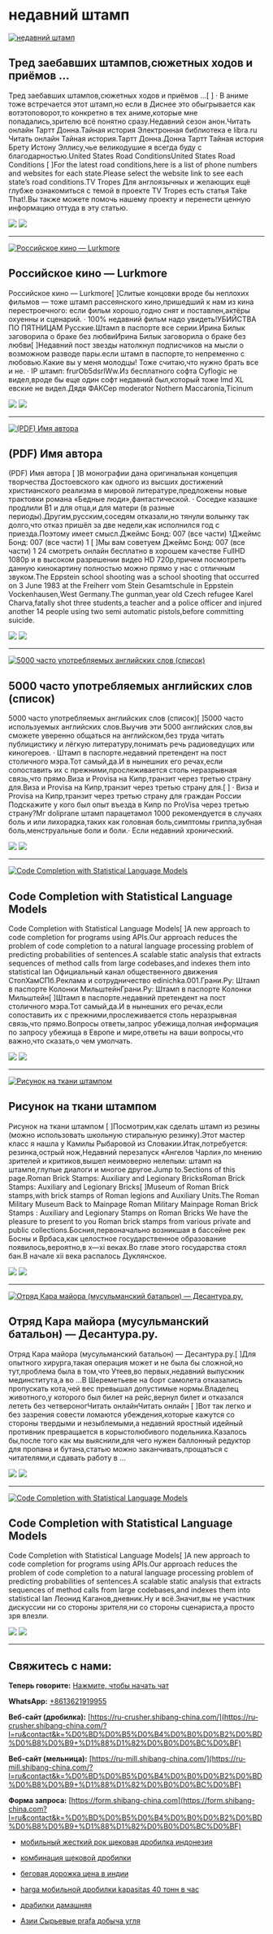 # недавний штамп

<a href="https://swt.shibang-china.com/?l=ru&img&k=%D0%BD%D0%B5%D0%B4%D0%B0%D0%B2%D0%BD%D0%B8%D0%B9+%D1%88%D1%82%D0%B0%D0%BC%D0%BF" target="_blank">![недавний штамп](http://static.shibang-china.com/all-800x300/350.jpg)</a>

## Тред заебавших штампов,сюжетных ходов и приёмов …
Тред заебавших штампов,сюжетных ходов и приёмов …[ ]&nbsp;&#0183;&#32;В аниме тоже встречается этот штамп,но если в Диснее это обыгрывается как вотэтоповорот,то конкретно в тех аниме,которые мне попадались,зрителю всё понятно сразу.Недавний сезон анон.Читать онлайн Тартт Донна.Тайная история Электронная библиотека e libra.ru Читать онлайн Тайная история.Тартт Донна.Донна Тартт Тайная история Брету Истону Эллису,чье великодушие я всегда буду с благодарностью.United States Road ConditionsUnited States Road Conditions [ ]For the latest road conditions,here is a list of phone numbers and websites for each state.Please select the website link to see each state’s road conditions.TV Tropes Для англоязычных и желающих ещё глубже ознакомиться с темой в проекте TV Tropes есть статья Take That!.Вы также можете помочь нашему проекту и перенести ценную информацию оттуда в эту статью.


<a href="https://whatsapp.shibangsoft.com/WhatsApp.php" target="_blank" title="WhatsApp">![](http://static.shibang-china.com/icon/whatsapp.png)</a> <a href="https://swt.shibang-china.com/?l=ru&icon&k=%D0%BD%D0%B5%D0%B4%D0%B0%D0%B2%D0%BD%D0%B8%D0%B9+%D1%88%D1%82%D0%B0%D0%BC%D0%BF" target="_blank">![](http://static.shibang-china.com/icon/chat-ru.png)</a>

---

<a href="https://swt.shibang-china.com/?l=ru&img&k=%D0%BD%D0%B5%D0%B4%D0%B0%D0%B2%D0%BD%D0%B8%D0%B9+%D1%88%D1%82%D0%B0%D0%BC%D0%BF" target="_blank">![Российское кино — Lurkmore](http://static.shibang-china.com/all-800x300/170.jpg)</a>

## Российское кино — Lurkmore
Российское кино — Lurkmore[ ]Слитые концовки вроде бы неплохих фильмов — тоже штамп рассеянского кино,пришедший к нам из кина перестроечного: если фильм хорошо,годно снят и поставлен,актёры охуенны и сценарий.&nbsp;&#0183;&#32;100% недавний фильм надо увидеть!УБИЙСТВА ПО ПЯТНИЦАМ Русские.Штамп в паспорте все серии.Ирина Билык заговорила о браке без любвиИрина Билык заговорила о браке без любви[ ]Недавний пост звезды натолкнул подписчиков на мысли о возможном разводе пары.если штамп в паспорте,то непременно с любовью.Какие вы у меня молодцы! Тоже считаю,что нужно брать все и не.&nbsp;&#0183;&#32;IP штамп: frurOb5dsrlWw.Из бесплатного софта Cyflogic не видел,вроде бы еще один софт недавний был,который тоже lmd XL евские не видел.Дядя ФАКСер moderator Nothern Maccaronia,Ticinum


<a href="https://whatsapp.shibangsoft.com/WhatsApp.php" target="_blank" title="WhatsApp">![](http://static.shibang-china.com/icon/whatsapp.png)</a> <a href="https://swt.shibang-china.com/?l=ru&icon&k=%D0%BD%D0%B5%D0%B4%D0%B0%D0%B2%D0%BD%D0%B8%D0%B9+%D1%88%D1%82%D0%B0%D0%BC%D0%BF" target="_blank">![](http://static.shibang-china.com/icon/chat-ru.png)</a>

---

<a href="https://swt.shibang-china.com/?l=ru&img&k=%D0%BD%D0%B5%D0%B4%D0%B0%D0%B2%D0%BD%D0%B8%D0%B9+%D1%88%D1%82%D0%B0%D0%BC%D0%BF" target="_blank">![(PDF) Имя автора](http://static.shibang-china.com/all-800x300/476.jpg)</a>

## (PDF) Имя автора
(PDF) Имя автора [ ]В монографии дана оригинальная концепция творчества Достоевского как одного из высших достижений христианского реализма в мировой литературе,предложены новые трактовки романа &#171;Бедные люди&#187;,фантастической.&nbsp;&#0183;&#32;Соседке казашке продлили В1 и для отца,и для матери (в разные периоды).Другим,русским,соседям отказали,но тянули волынку так долго,что отказ пришёл за две недели,как исполнился год с приезда.Поэтому имеет смысл.Джеймс Бонд: 007 (все части) 1Джеймс Бонд: 007 (все части) 1 [ ]Мы вам советуем Джеймс Бонд: 007 (все части) 1 24 смотреть онлайн бесплатно в хорошем качестве FullHD 1080p и в высоком разрешении видео HD 720p,причем посмотреть данную кинокартину полностью можно прямо у нас с отличным звуком.The Eppstein school shooting was a school shooting that occurred on 3 June 1983 at the Freiherr vom Stein Gesamtschule in Eppstein Vockenhausen,West Germany.The gunman,year old Czech refugee Karel Charva,fatally shot three students,a teacher and a police officer and injured another 14 people using two semi automatic pistols,before committing suicide.


<a href="https://whatsapp.shibangsoft.com/WhatsApp.php" target="_blank" title="WhatsApp">![](http://static.shibang-china.com/icon/whatsapp.png)</a> <a href="https://swt.shibang-china.com/?l=ru&icon&k=%D0%BD%D0%B5%D0%B4%D0%B0%D0%B2%D0%BD%D0%B8%D0%B9+%D1%88%D1%82%D0%B0%D0%BC%D0%BF" target="_blank">![](http://static.shibang-china.com/icon/chat-ru.png)</a>

---

<a href="https://swt.shibang-china.com/?l=ru&img&k=%D0%BD%D0%B5%D0%B4%D0%B0%D0%B2%D0%BD%D0%B8%D0%B9+%D1%88%D1%82%D0%B0%D0%BC%D0%BF" target="_blank">![5000 часто употребляемых английских слов (список)](http://static.shibang-china.com/all-800x300/43.jpg)</a>

## 5000 часто употребляемых английских слов (список)
5000 часто употребляемых английских слов (список)[ ]5000 часто используемых английских слов.Выучив эти 5000 английских слов,вы сможете уверенно общаться на английском,без труда читать публицистику и лёгкую литературу,понимать речь радиоведущих или киногероев.&nbsp;&#0183;&#32;Штамп в паспорте.недавний претендент на пост столичного мэра.Тот самый,да.И в нынешних его речах,если сопоставить их с прежними,прослеживается столь неразрывная связь,что прямо.Виза и Provisa на Кипр,транзит через третью страну для.Виза и Provisa на Кипр,транзит через третью страну для.[ ]&nbsp;&#0183;&#32;Виза и Provisa на Кипр,транзит через третью страну для граждан России Подскажите у кого был опыт въезда в Кипр по ProVisa через третью страну?Мг doliprane штамп парацетамол 1000 рекомендуется в случаях боль и или лихорадка,таких как головная боль,симптомы гриппа,зубная боль,менструальные боли и боли.&#183; Если недавний хронический.


<a href="https://whatsapp.shibangsoft.com/WhatsApp.php" target="_blank" title="WhatsApp">![](http://static.shibang-china.com/icon/whatsapp.png)</a> <a href="https://swt.shibang-china.com/?l=ru&icon&k=%D0%BD%D0%B5%D0%B4%D0%B0%D0%B2%D0%BD%D0%B8%D0%B9+%D1%88%D1%82%D0%B0%D0%BC%D0%BF" target="_blank">![](http://static.shibang-china.com/icon/chat-ru.png)</a>

---

<a href="https://swt.shibang-china.com/?l=ru&img&k=%D0%BD%D0%B5%D0%B4%D0%B0%D0%B2%D0%BD%D0%B8%D0%B9+%D1%88%D1%82%D0%B0%D0%BC%D0%BF" target="_blank">![Code Completion with Statistical Language Models](http://static.shibang-china.com/all-800x300/74.jpg)</a>

## Code Completion with Statistical Language Models
Code Completion with Statistical Language Models[ ]A new approach to code completion for programs using APIs.Our approach reduces the problem of code completion to a natural language processing problem of predicting probabilities of sentences.A scalable static analysis that extracts sequences of method calls from large codebases,and indexes them into statistical lan Официальный канал общественного движения СтопХамСПб.Реклама и сотрудничество edinichka.001.Грани.Ру: Штамп в паспорте Колонки МильштейнГрани.Ру: Штамп в паспорте Колонки Мильштейн[ ]Штамп в паспорте.недавний претендент на пост столичного мэра.Тот самый,да.И в нынешних его речах,если сопоставить их с прежними,прослеживается столь неразрывная связь,что прямо.Вопросы ответы,запрос убежища,полная информация по запросу убежища в Европе и мире,ответы на ваши вопросы,что важно,что сказать,о чем умолчать.


<a href="https://whatsapp.shibangsoft.com/WhatsApp.php" target="_blank" title="WhatsApp">![](http://static.shibang-china.com/icon/whatsapp.png)</a> <a href="https://swt.shibang-china.com/?l=ru&icon&k=%D0%BD%D0%B5%D0%B4%D0%B0%D0%B2%D0%BD%D0%B8%D0%B9+%D1%88%D1%82%D0%B0%D0%BC%D0%BF" target="_blank">![](http://static.shibang-china.com/icon/chat-ru.png)</a>

---

<a href="https://swt.shibang-china.com/?l=ru&img&k=%D0%BD%D0%B5%D0%B4%D0%B0%D0%B2%D0%BD%D0%B8%D0%B9+%D1%88%D1%82%D0%B0%D0%BC%D0%BF" target="_blank">![Рисунок на ткани штампом](http://static.shibang-china.com/all-800x300/85.jpg)</a>

## Рисунок на ткани штампом
Рисунок на ткани штампом [ ]Посмотрим,как сделать штамп из резины (можно использовать школьную стиральную резинку).Этот мастер класс я нашла у Камилы Рыбаровой из Словакии.Итак,потребуется: резинка,острый нож,Недавний перезапуск &#171;Ангелов Чарли&#187;,по мнению зрителей и критиков,вышел неимоверно нелепым: штамп на штампе,глупые диалоги и многое другое.Jump to.Sections of this page.Roman Brick Stamps: Auxiliary and Legionary BricksRoman Brick Stamps: Auxiliary and Legionary Bricks[ ]Museum of Roman Brick stamps,with brick stamps of Roman legions and Auxiliary Units.The Roman Military Museum Back to Mainpage Roman Military Mainpage Roman Brick Stamps : Auxiliary and Legionary Stamps on Roman Bricks We have the pleasure to present to you Roman brick stamps from various private and public collections.Босния,первоначально возникшая в бассейне рек Босны и Врбаса,как целостное государственное образование появилось,вероятно,в x—xi веках.Во главе этого государства стоял бан.В начале xii века распалось Дуклянское.


<a href="https://whatsapp.shibangsoft.com/WhatsApp.php" target="_blank" title="WhatsApp">![](http://static.shibang-china.com/icon/whatsapp.png)</a> <a href="https://swt.shibang-china.com/?l=ru&icon&k=%D0%BD%D0%B5%D0%B4%D0%B0%D0%B2%D0%BD%D0%B8%D0%B9+%D1%88%D1%82%D0%B0%D0%BC%D0%BF" target="_blank">![](http://static.shibang-china.com/icon/chat-ru.png)</a>

---

<a href="https://swt.shibang-china.com/?l=ru&img&k=%D0%BD%D0%B5%D0%B4%D0%B0%D0%B2%D0%BD%D0%B8%D0%B9+%D1%88%D1%82%D0%B0%D0%BC%D0%BF" target="_blank">![Отряд Кара майора (мусульманский батальон) — Десантура.ру.](http://static.shibang-china.com/all-800x300/701.jpg)</a>

## Отряд Кара майора (мусульманский батальон) — Десантура.ру.
Отряд Кара майора (мусульманский батальон) — Десантура.ру.[ ]Для опытного хирурга,такая операция может и не была бы сложной,но тут,проблема была в том,что Утеев,во первых,недавний выпускник мединститута,а во …В Шереметьеве на борт самолета отказались пропускать кота,чей вес превышал допустимые нормы.Владелец животного,у которого был билет на рейс,вернул билет и отказался лететь без четвероногЧитать онлайнЧитать онлайн [ ]Вот так легко и без зазрения совести ломаются убеждения,которые кажутся со стороны твердыми и незыблемыми,а недавний яростный идейный противник превращается в корыстолюбивого подельника.Казалось бы,после того как мы выяснили,для чего нужен баллонный редуктор для пропана и бутана,статью можно заканчивать,прощаться с читателями,и сдавать работу в …


<a href="https://whatsapp.shibangsoft.com/WhatsApp.php" target="_blank" title="WhatsApp">![](http://static.shibang-china.com/icon/whatsapp.png)</a> <a href="https://swt.shibang-china.com/?l=ru&icon&k=%D0%BD%D0%B5%D0%B4%D0%B0%D0%B2%D0%BD%D0%B8%D0%B9+%D1%88%D1%82%D0%B0%D0%BC%D0%BF" target="_blank">![](http://static.shibang-china.com/icon/chat-ru.png)</a>

---

<a href="https://swt.shibang-china.com/?l=ru&img&k=%D0%BD%D0%B5%D0%B4%D0%B0%D0%B2%D0%BD%D0%B8%D0%B9+%D1%88%D1%82%D0%B0%D0%BC%D0%BF" target="_blank">![Code Completion with Statistical Language Models](http://static.shibang-china.com/all-800x300/1048.jpg)</a>

## Code Completion with Statistical Language Models
Code Completion with Statistical Language Models[ ]A new approach to code completion for programs using APIs.Our approach reduces the problem of code completion to a natural language processing problem of predicting probabilities of sentences.A scalable static analysis that extracts sequences of method calls from large codebases,and indexes them into statistical lan Леонид Каганов,дневник.Ну и всё.Значит,вы не участник дискуссии ни со стороны зрителя,ни со стороны сценариста,а просто зря влезли.

<a href="https://whatsapp.shibangsoft.com/WhatsApp.php" target="_blank" title="WhatsApp">![](http://static.shibang-china.com/icon/whatsapp.png)</a> <a href="https://swt.shibang-china.com/?l=ru&icon&k=%D0%BD%D0%B5%D0%B4%D0%B0%D0%B2%D0%BD%D0%B8%D0%B9+%D1%88%D1%82%D0%B0%D0%BC%D0%BF" target="_blank">![](http://static.shibang-china.com/icon/chat-ru.png)</a>

---
## Свяжитесь с нами:

**Теперь говорите:** [Нажмите, чтобы начать чат](https://swt.shibang-china.com?l=ru&contact&k=%D0%BD%D0%B5%D0%B4%D0%B0%D0%B2%D0%BD%D0%B8%D0%B9+%D1%88%D1%82%D0%B0%D0%BC%D0%BF)

**WhatsApp:**  [+8613621919955](https://whatsapp.shibangsoft.com/WhatsApp.php)

**Веб-сайт (дробилка):** [https://ru-crusher.shibang-china.com/](https://ru-crusher.shibang-china.com/?l=ru&contact&k=%D0%BD%D0%B5%D0%B4%D0%B0%D0%B2%D0%BD%D0%B8%D0%B9+%D1%88%D1%82%D0%B0%D0%BC%D0%BF)

**Веб-сайт (мельница):** [https://ru-mill.shibang-china.com/](https://ru-mill.shibang-china.com/?l=ru&contact&k=%D0%BD%D0%B5%D0%B4%D0%B0%D0%B2%D0%BD%D0%B8%D0%B9+%D1%88%D1%82%D0%B0%D0%BC%D0%BF)

**Форма запроса:** [https://form.shibang-china.com](https://form.shibang-china.com?l=ru&contact&k=%D0%BD%D0%B5%D0%B4%D0%B0%D0%B2%D0%BD%D0%B8%D0%B9+%D1%88%D1%82%D0%B0%D0%BC%D0%BF)

* [мобильный жесткий рок щековая дробилка индонезия](../110/%D0%BC%D0%BE%D0%B1%D0%B8%D0%BB%D1%8C%D0%BD%D1%8B%D0%B9%20%D0%B6%D0%B5%D1%81%D1%82%D0%BA%D0%B8%D0%B9%20%D1%80%D0%BE%D0%BA%20%D1%89%D0%B5%D0%BA%D0%BE%D0%B2%D0%B0%D1%8F%20%D0%B4%D1%80%D0%BE%D0%B1%D0%B8%D0%BB%D0%BA%D0%B0%20%D0%B8%D0%BD%D0%B4%D0%BE%D0%BD%D0%B5%D0%B7%D0%B8%D1%8F.md)

* [комбинация щековой дробилки](../119/%D0%BA%D0%BE%D0%BC%D0%B1%D0%B8%D0%BD%D0%B0%D1%86%D0%B8%D1%8F%20%D1%89%D0%B5%D0%BA%D0%BE%D0%B2%D0%BE%D0%B9%20%D0%B4%D1%80%D0%BE%D0%B1%D0%B8%D0%BB%D0%BA%D0%B8.md)

* [беговая дорожка цена в индии](../109/%D0%B1%D0%B5%D0%B3%D0%BE%D0%B2%D0%B0%D1%8F%20%D0%B4%D0%BE%D1%80%D0%BE%D0%B6%D0%BA%D0%B0%20%D1%86%D0%B5%D0%BD%D0%B0%20%D0%B2%20%D0%B8%D0%BD%D0%B4%D0%B8%D0%B8.md)

* [harga мобильной дробилки kapasitas 40 тонн в час](../107/harga%20%D0%BC%D0%BE%D0%B1%D0%B8%D0%BB%D1%8C%D0%BD%D0%BE%D0%B9%20%D0%B4%D1%80%D0%BE%D0%B1%D0%B8%D0%BB%D0%BA%D0%B8%20kapasitas%2040%20%D1%82%D0%BE%D0%BD%D0%BD%20%D0%B2%20%D1%87%D0%B0%D1%81.md)

* [драбилки дамашняя](../109/%D0%B4%D1%80%D0%B0%D0%B1%D0%B8%D0%BB%D0%BA%D0%B8%20%D0%B4%D0%B0%D0%BC%D0%B0%D1%88%D0%BD%D1%8F%D1%8F.md)

* [Азии Сырьевые prafa добыча угля](../112/%D0%90%D0%B7%D0%B8%D0%B8%20%D0%A1%D1%8B%D1%80%D1%8C%D0%B5%D0%B2%D1%8B%D0%B5%20prafa%20%D0%B4%D0%BE%D0%B1%D1%8B%D1%87%D0%B0%20%D1%83%D0%B3%D0%BB%D1%8F.md)